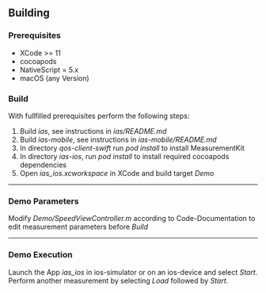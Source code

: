 ## Building ##

### Prerequisites ###
* XCode >= 11
* cocoapods
* NativeScript = 5.x
* macOS (any Version)

### Build ###
With fullfilled prerequisites perform the following steps:
1. Build *ias*, see instructions in *ias/README.md*
2. Build *ias-mobile*, see instructions in *ias-mobile/README.md*
3. In directory *qos-client-swift* run *pod install* to install MeasurementKit 
4. In directory *ias-ios*, run *pod install* to install required cocoapods dependencies
5. Open *ias_ios.xcworkspace* in XCode and build target *Demo*

---------------

### Demo Parameters ###

Modify *Demo/SpeedViewController.m* according to Code-Documentation to edit measurement parameters before *Build*

---------------

### Demo Execution ###
Launch the App *ias_ios* in ios-simulator or on an ios-device and select *Start*. Perform another measurement by selecting *Load* followed by *Start*.
